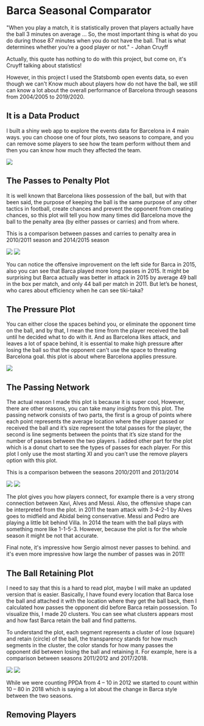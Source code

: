 # Barca Seasonal Comparator

"When you play a match, it is statistically proven that players actually have the ball 3 minutes on average … So, the most important thing is what do you do during those 87 minutes when you do not have the ball. That is what determines whether you’re a good player or not." - Johan Cruyff

Actually, this quote has nothing to do with this project, but come on, it's Cruyff talking about statistics!

However, in this project I used the Statsbomb open events data, so even though we can't Know much about players how do not have the ball, we still can know a lot about the overall performance of Barcelona through seasons from 2004/2005 to 2019/2020.

## It is a Data Product
I built a shiny web app to explore the events data for Barcelona in 4 main ways. you can choose one of four plots, two seasons to compare, and you can remove some players to see how the team perform without them and then you can know how much they affected the team.

![](images/UI.PNG) 

## The Passes to Penalty Plot
It is well known that Barcelona likes possession of the ball, but with that been said, the purpose of keeping the ball is the same purpose of any other tactics in football, create chances and prevent the opponent from creating chances, so this plot will tell you how many times did Barcelona move the ball to the penalty area (by either passes or carries) and from where.

This is a comparison between passes and carries to penalty area in 2010/2011 season and 2014/2015 season

![](images/p2p2011.png) ![](images/p2p2015.png)

You can notice the offensive improvement on the left side for Barca in 2015, also you can see that Barca played more long passes in 2015. It might be surprising but Barca actually was better in attack in 2015 by average 49 ball in the box per match, and only 44 ball per match in 2011. But let’s be honest, who cares about efficiency when he can see tiki-taka?

## The Pressure Plot
You can either close the spaces behind you, or eliminate the opponent time on the ball, and by that, I mean the time from the player received the ball until he decided what to do with it. And as Barcelona likes attack, and leaves a lot of space behind, it is essential to make high pressure after losing the ball so that the opponent can't use the space to threating Barcelona goal. this plot is about where Barcelona applies pressure.


![](images/pres2009.png)

## The Passing Network
The actual reason I made this plot is because it is super cool, However, there are other reasons, you can take many insights from this plot. The passing network consists of two parts, the first is a group of points where each point represents the average location where the player passed or received the ball and it’s size represent the total passes for the player, the second is line segments between the points that it’s size stand for the number of passes between the two players. I added other part for the plot which is a donut chart to see the types of passes for each player.
For this plot I only use the most starting XI and you can’t use the remove players option with this plot.

This is a comparison between the seasons 2010/2011 and 2013/2014

![](images/pn2011.png) ![](images/pn2014.png)

The plot gives you how players connect, for example there is a very strong connection between Xavi, Alves and Messi. Also, the offensive shape can be interpreted from the plot. in 2011 the team attack with 3-4-2-1 by Alves goes to midfield and Abidal being conservative. Messi and Pedro are playing a little bit behind Villa. In 2014 the team with the ball plays with something more like 1-1-5-3. However, because the plot is for the whole season it might be not that accurate.

Final note, it's impressive how Sergio almost never passes to behind. and it's even more impressive how large the number of passes was in 2011!

## The Ball Retaining Plot
I need to say that this is a hard to read plot, maybe I will make an updated version that is easier. Basically, I have found every location that Barca lose the ball and attached  it with the location where they get the ball back, then I calculated how passes the opponent did before Barca retain possession. To visualize this, I made 20 clusters. You can see what clusters appears most and how fast Barca retain the ball and find patterns.

To understand the plot, each segment represents a cluster of lose (square) and retain (circle) of the ball, the transparency stands for how much segments in the cluster, the color stands for how many passes the opponent did between losing the ball and retaining it.
For example, here is a comparison between seasons 2011/2012 and 2017/2018.

![](images/br2012.png) ![](images/br2018.png)

While we were counting PPDA from 4 – 10 in 2012 we started to count within 10 – 80 in 2018 which is saying a lot about the change in Barca style between the two seasons.

## Removing Players 




